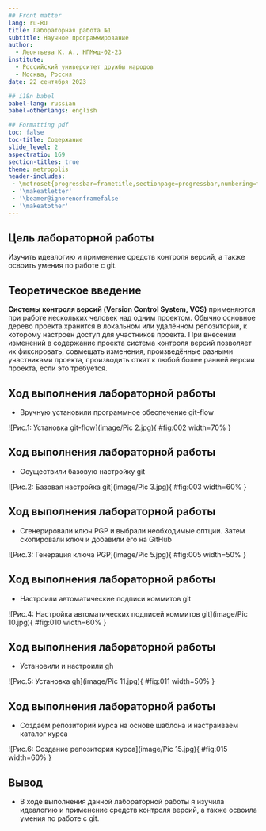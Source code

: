```yaml
---
## Front matter
lang: ru-RU
title: Лабораторная работа №1
subtitle: Научное программирование
author:
  - Леонтьева К. А., НПМмд-02-23
institute:
  - Российский университет дружбы народов
  - Москва, Россия
date: 22 сентября 2023

## i18n babel
babel-lang: russian
babel-otherlangs: english

## Formatting pdf
toc: false
toc-title: Содержание
slide_level: 2
aspectratio: 169
section-titles: true
theme: metropolis
header-includes:
 - \metroset{progressbar=frametitle,sectionpage=progressbar,numbering=fraction}
 - '\makeatletter'
 - '\beamer@ignorenonframefalse'
 - '\makeatother'
---
```


## Цель лабораторной работы

Изучить идеалогию и применение средств контроля версий, а также освоить умения по работе с git.

## Теоретическое введение

__Системы контроля версий (Version Control System, VCS)__ применяются при работе нескольких человек над одним проектом. Обычно основное дерево проекта хранится в локальном или удалённом репозитории, к которому настроен доступ для участников проекта. При внесении изменений в содержание проекта система контроля версий позволяет их фиксировать, совмещать изменения, произведённые разными участниками проекта, производить откат к любой более ранней версии проекта, если это требуется.

## Ход выполнения лабораторной работы
- Вручную установили программное обеспечение git-flow

![Рис.1: Установка git-flow](image/Pic 2.jpg){ #fig:002 width=70% }

## Ход выполнения лабораторной работы
- Осуществили базовую настройку git

![Рис.2: Базовая настройка git](image/Pic 3.jpg){ #fig:003 width=60% }

## Ход выполнения лабораторной работы
- Сгенерировали ключ PGP и выбрали необходимые оптции. Затем скопировали ключ и добавили его на GitHub

![Рис.3: Генерация ключа PGP](image/Pic 5.jpg){ #fig:005 width=50% }

## Ход выполнения лабораторной работы
- Настроили автоматические подписи коммитов git

![Рис.4: Настройка автоматических подписей коммитов git](image/Pic 10.jpg){ #fig:010 width=60% }

## Ход выполнения лабораторной работы
- Установили и настроили gh

![Рис.5: Установка gh](image/Pic 11.jpg){ #fig:011 width=50% }

## Ход выполнения лабораторной работы
- Создаем репозиторий курса на основе шаблона и настраиваем каталог курса

![Рис.6: Создание репозитория курса](image/Pic 15.jpg){ #fig:015 width=60% }

## Вывод
- В ходе выполнения данной лабораторной работы я изучила идеалогию и применение средств контроля версий, а также освоила умения по работе с git.




